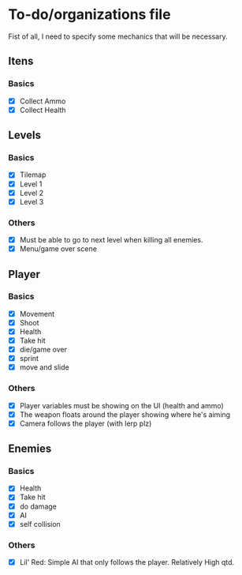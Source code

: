 # To-do/organizations file

Fist of all, I need to specify some mechanics that will be necessary.

## Itens
### Basics
- [x] Collect Ammo
- [x] Collect Health

## Levels
### Basics
- [x] Tilemap
- [x] Level 1
- [x] Level 2
- [x] Level 3

### Others
- [x] Must be able to go to next level when killing all enemies.
- [x] Menu/game over scene

## Player
### Basics
- [x] Movement
- [x] Shoot
- [x] Health
- [x] Take hit
- [x] die/game over
- [x] sprint
- [x] move and slide

### Others
- [x] Player variables must be showing on the UI (health and ammo)
- [x] The weapon floats around the player showing where he's aiming
- [x] Camera follows the player (with lerp plz)

## Enemies
### Basics
- [x] Health
- [x] Take hit
- [x] do damage
- [x] AI
- [x] self collision

### Others
- [x] Lil' Red: Simple AI that only follows the player. Relatively High qtd.
